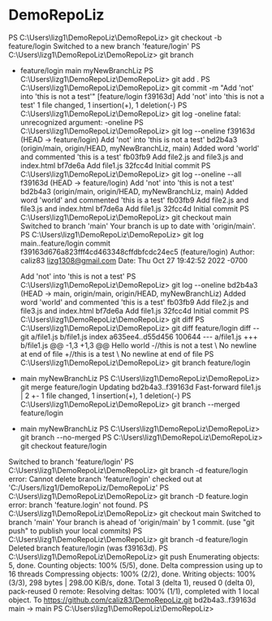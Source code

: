 # DemoRepoLiz
PS C:\Users\lizg1\DemoRepoLiz\DemoRepoLiz> git checkout -b feature/login
Switched to a new branch 'feature/login'
PS C:\Users\lizg1\DemoRepoLiz\DemoRepoLiz> git branch
* feature/login
  main
  myNewBranchLiz
PS C:\Users\lizg1\DemoRepoLiz\DemoRepoLiz> git add .
PS C:\Users\lizg1\DemoRepoLiz\DemoRepoLiz> git commit -m "Add 'not' into 'this is not a test'"
[feature/login f39163d] Add 'not' into 'this is not a test'
 1 file changed, 1 insertion(+), 1 deletion(-)
PS C:\Users\lizg1\DemoRepoLiz\DemoRepoLiz> git log -oneline
fatal: unrecognized argument: -oneline
PS C:\Users\lizg1\DemoRepoLiz\DemoRepoLiz> git log --oneline
f39163d (HEAD -> feature/login) Add 'not' into 'this is not a test'
bd2b4a3 (origin/main, origin/HEAD, myNewBranchLiz, main) Added word 'world' and commented 'this is a test'
fb03fb9 Add file2.js and file3.js and index.html
bf7de6a Add file1.js
32fcc4d Initial commit
PS C:\Users\lizg1\DemoRepoLiz\DemoRepoLiz> git log --oneline --all
f39163d (HEAD -> feature/login) Add 'not' into 'this is not a test'
bd2b4a3 (origin/main, origin/HEAD, myNewBranchLiz, main) Added word 'world' and commented 'this is a test'
fb03fb9 Add file2.js and file3.js and index.html
bf7de6a Add file1.js
32fcc4d Initial commit
PS C:\Users\lizg1\DemoRepoLiz\DemoRepoLiz> git checkout main
Switched to branch 'main'
Your branch is up to date with 'origin/main'.
PS C:\Users\lizg1\DemoRepoLiz\DemoRepoLiz> git log main..feature/login
commit f39163d676a823fff4cd463348cffdbfcdc24ec5 (feature/login)
Author: caliz83 <lizg1308@gmail.com>
Date:   Thu Oct 27 19:42:52 2022 -0700

    Add 'not' into 'this is not a test'
PS C:\Users\lizg1\DemoRepoLiz\DemoRepoLiz> git log --oneline
bd2b4a3 (HEAD -> main, origin/main, origin/HEAD, myNewBranchLiz) Added word 'world' and commented 'this is a test'
fb03fb9 Add file2.js and file3.js and index.html
bf7de6a Add file1.js
32fcc4d Initial commit
PS C:\Users\lizg1\DemoRepoLiz\DemoRepoLiz> git diff
PS C:\Users\lizg1\DemoRepoLiz\DemoRepoLiz> git diff feature/login
diff --git a/file1.js b/file1.js
index a635ee4..d55d456 100644
--- a/file1.js
+++ b/file1.js
@@ -1,3 +1,3 @@
 Hello
 world
-//this is not a test
\ No newline at end of file
+//this is a test
\ No newline at end of file
PS C:\Users\lizg1\DemoRepoLiz\DemoRepoLiz> git branch
  feature/login
* main
  myNewBranchLiz
PS C:\Users\lizg1\DemoRepoLiz\DemoRepoLiz> git merge feature/login
Updating bd2b4a3..f39163d
Fast-forward
 file1.js | 2 +-
 1 file changed, 1 insertion(+), 1 deletion(-)
PS C:\Users\lizg1\DemoRepoLiz\DemoRepoLiz> git branch --merged
  feature/login
* main
  myNewBranchLiz
PS C:\Users\lizg1\DemoRepoLiz\DemoRepoLiz> git branch --no-merged
PS C:\Users\lizg1\DemoRepoLiz\DemoRepoLiz> git checkout feature/login

Switched to branch 'feature/login'
PS C:\Users\lizg1\DemoRepoLiz\DemoRepoLiz> git branch -d feature/login
error: Cannot delete branch 'feature/login' checked out at 'C:/Users/lizg1/DemoRepoLiz/DemoRepoLiz'
PS C:\Users\lizg1\DemoRepoLiz\DemoRepoLiz> git branch -D feature.login
error: branch 'feature.login' not found.
PS C:\Users\lizg1\DemoRepoLiz\DemoRepoLiz> git checkout main
Switched to branch 'main'
Your branch is ahead of 'origin/main' by 1 commit.
  (use "git push" to publish your local commits)
PS C:\Users\lizg1\DemoRepoLiz\DemoRepoLiz> git branch -d feature/login
Deleted branch feature/login (was f39163d).
PS C:\Users\lizg1\DemoRepoLiz\DemoRepoLiz> git push
Enumerating objects: 5, done.
Counting objects: 100% (5/5), done.
Delta compression using up to 16 threads
Compressing objects: 100% (2/2), done.
Writing objects: 100% (3/3), 298 bytes | 298.00 KiB/s, done.
Total 3 (delta 1), reused 0 (delta 0), pack-reused 0
remote: Resolving deltas: 100% (1/1), completed with 1 local object. 
To https://github.com/caliz83/DemoRepoLiz.git
   bd2b4a3..f39163d  main -> main
PS C:\Users\lizg1\DemoRepoLiz\DemoRepoLiz> 